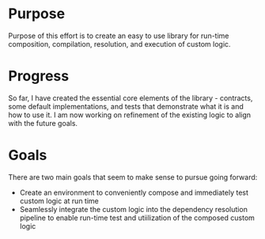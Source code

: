 # Purpose
Purpose of this effort is to create an easy to use library for run-time composition, compilation, resolution, and execution of custom logic.

# Progress
So far, I have created the essential core elements of the library - contracts, some default implementations, and tests that demonstrate what it is and how to use it. I am now working on refinement of the existing logic to align with the future goals.

# Goals
There are two main goals that seem to make sense to pursue going forward:
- Create an environment to conveniently compose and immediately test custom logic at run time
- Seamlessly integrate the custom logic into the dependency resolution pipeline to enable run-time test and utiilization of the composed custom logic
